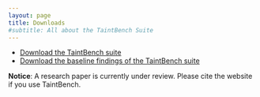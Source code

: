 ```yaml
---
layout: page
title: Downloads
#subtitle: All about the TaintBench Suite
---
```

- [Download the TaintBench suite](hhttps://github.com/TaintBench/TaintBench/releases/download/TaintBenchSuite/TaintBench.zip)
- [Download the baseline findings of the TaintBench suite](https://github.com/TaintBench/TaintBench/releases/download/TaintBenchSuite/findings.zip)

**Notice**: A research paper is currently under review. Please cite the website if you use TaintBench.